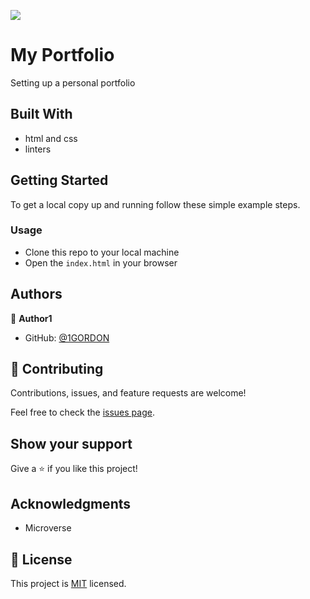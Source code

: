 
![](https://img.shields.io/badge/Microverse-blueviolet)

# My Portfolio

Setting up a personal portfolio

## Built With

- html and css
- linters

## Getting Started


To get a local copy up and running follow these simple example steps.

### Usage
* Clone this repo to your local machine 
* Open the `index.html` in your browser
## Authors

👤 **Author1**

- GitHub: [@1GORDON](https://github.com/1GORDON)


## 🤝 Contributing

Contributions, issues, and feature requests are welcome!

Feel free to check the [issues page](https://github.com/1GORDON/gitflow/issues).

## Show your support

Give a ⭐️ if you like this project!

## Acknowledgments

- Microverse


## 📝 License

This project is [MIT](./MIT.md) licensed.
